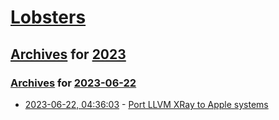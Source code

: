 # [Lobsters](../../../README.md)

## [Archives](../../index.md) for [2023](../index.md)

### [Archives](../../index.md) for [2023-06-22](index.md)

* [2023-06-22, 04:36:03](https://lobste.rs/s/1dpfgc/port_llvm_xray_apple_systems) - [Port LLVM XRay to Apple systems](https://maskray.me/blog/2023-06-18-port-llvm-xray-to-apple-systems)
